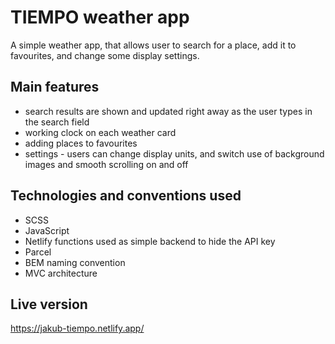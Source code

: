 # TIEMPO weather app

A simple weather app, that allows user to search for a place, add it to favourites, and change some display settings.

## Main features

- search results are shown and updated right away as the user types in the search field
- working clock on each weather card
- adding places to favourites
- settings - users can change display units, and switch use of background images and smooth scrolling on and off

## Technologies and conventions used

- SCSS
- JavaScript
- Netlify functions used as simple backend to hide the API key
- Parcel
- BEM naming convention
- MVC architecture

## Live version

https://jakub-tiempo.netlify.app/
